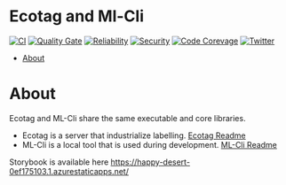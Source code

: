 # Ecotag and Ml-Cli

[![CI](https://github.com/AxaGuilDEv/ml-cli/actions/workflows/ml-cli-ci.yml/badge.svg)](https://github.com/AxaGuilDEv/ml-cli/actions/workflows/ml-cli-ci.yml)
[![Quality Gate](https://sonarcloud.io/api/project_badges/measure?project=AxaGuilDEv_ml-cli&metric=alert_status)](https://sonarcloud.io/dashboard?id=AxaGuilDEv_ml-cli) [![Reliability](https://sonarcloud.io/api/project_badges/measure?project=AxaGuilDEv_ml-cli&metric=reliability_rating)](https://sonarcloud.io/component_measures?id=AxaGuilDEv_ml-cli&metric=reliability_rating) [![Security](https://sonarcloud.io/api/project_badges/measure?project=AxaGuilDEv_ml-cli&metric=security_rating)](https://sonarcloud.io/component_measures?id=AxaGuilDEv_ml-cli&metric=security_rating) [![Code Corevage](https://sonarcloud.io/api/project_badges/measure?project=AxaGuilDEv_ml-cli&metric=coverage)](https://sonarcloud.io/component_measures?id=AxaGuilDEv_ml-cli&metric=Coverage) [![Twitter](https://img.shields.io/twitter/follow/GuildDEvOpen?style=social)](https://twitter.com/intent/follow?screen_name=GuildDEvOpen)

- [About](#About)

# About

Ecotag and ML-Cli share the same executable and core libraries.
- Ecotag is a server that industrialize labelling. [Ecotag Readme](https://github.com/AxaGuilDEv/ml-cli/blob/master/README-ECOTAG.md)
- ML-Cli is a local tool that is used during development. [ML-Cli Readme](https://github.com/AxaGuilDEv/ml-cli/blob/master/README-ML-CLI.md)

Storybook is available here https://happy-desert-0ef175103.1.azurestaticapps.net/
